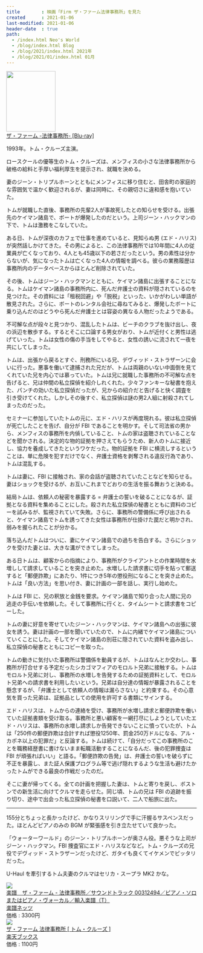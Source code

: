 ```yaml
---
title        : 映画「Firm ザ・ファーム法律事務所」を見た
created      : 2021-01-06
last-modified: 2021-01-06
header-date  : true
path:
  - /index.html Neo's World
  - /blog/index.html Blog
  - /blog/2021/index.html 2021年
  - /blog/2021/01/index.html 01月
---
```


<div class="ad-amazon">
  <div class="ad-amazon-image">
    <a href="https://www.amazon.co.jp/dp/B005KOK53I?tag=neos21-22&amp;linkCode=osi&amp;th=1&amp;psc=1">
      <img src="https://m.media-amazon.com/images/I/51J1gIuOsvL._SL160_.jpg" width="130" height="160">
    </a>
  </div>
  <div class="ad-amazon-info">
    <div class="ad-amazon-title">
      <a href="https://www.amazon.co.jp/dp/B005KOK53I?tag=neos21-22&amp;linkCode=osi&amp;th=1&amp;psc=1">ザ・ファーム -法律事務所- [Blu-ray]</a>
    </div>
  </div>
</div>

1993年。トム・クルーズ主演。

ロースクールの優等生のトム・クルーズは、メンフィスの小さな法律事務所から破格の給料と手厚い福利厚生を提示され、就職を決める。

妻のジーン・トリプルホーンとともにメンフィスに移り住むと、田舎町の家庭的な雰囲気で温かく歓迎されるが、妻は同時に、その親切さに違和感を抱いていた。

トムが就職した直後、事務所の先輩2人が事故死したとの知らせを受ける。出張先のケイマン諸島で、ボートが爆発したのだという。上司ジーン・ハックマンの下で、トムは激務をこなしていた。

ある日、トムが深夜のカフェで仕事を進めていると、見知らぬ男 (エド・ハリス) が突然話しかけてきた。その男によると、この法律事務所では10年間に4人の従業員が亡くなっており、4人とも45歳以下の若さだったという。男の素性は分からないが、気になったトムは亡くなった4人の情報を調べる。彼らの業務履歴は事務所内のデータベースからほとんど削除されていた。

その後、トムはジーン・ハックマンとともに、ケイマン諸島に出張することになる。トムはケイマン諸島の事務所内に、死んだ弁護士の資料が隠されているのを見つけた。その資料には「租税回避」や「脱税」といった、いかがわしい単語が散見された。さらに、ボートのレンタル会社に尋ねてみると、爆発したボートに乗り込んだのはどうやら死んだ弁護士とは容姿の異なる人物だったようである。

不可解な点が段々と見つかり、混乱したトムは、ビーチのクラブを抜け出し、夜の浜辺を散歩する。するとそこに口論する男女がおり、トムが近付くと男性は逃げていった。トムは女性の傷の手当をしてやると、女性の誘いに流されて一夜を共にしてしまった。

トムは、出張から戻るとすぐ、刑務所にいる兄、デヴィッド・ストラザーンに会いに行った。悪事を働いて逮捕された兄だが、トムは両親のいない中面倒を見てくれていた兄を内心では慕っていた。トムは兄に就職した事務所の不可解な点を告げると、兄は仲間の私立探偵を紹介しれくれた。少々ファンキーな秘書を抱えた、パンチの効いた私立探偵だったが、兄からの紹介だと告げると快く調査を引き受けてくれた。しかしその後すぐ、私立探偵は謎の男2人組に射殺されてしまったのだった。

セミナーに参加していたトムの元に、エド・ハリスが再度現れる。彼は私立探偵が死亡したことを告げ、自分が FBI であることを明かす。そして司法省の男から、メンフィスの事務所を内偵していること、トムの家は盗聴されていることなどを聞かされる。決定的な物的証拠を押さえてもらうため、新人のトムに接近し、協力を養成してきたというワケだった。物的証拠を FBI に横流しするということは、単に危険を犯すだけでなく、弁護士資格を剥奪される違反行為であり、トムは混乱する。

トムは妻に、FBI に接触され、家の会話が盗聴されていたことなどを知らせる。妻はショックを受けるが、お互いこれまでどおりの生活を振る舞おうと決める。

結局トムは、依頼人の秘密を暴露する = 弁護士の誓いを破ることになるが、証拠となる資料を集めることにした。殺された私立探偵の秘書とともに資料のコピーを試みるが、監視されていて失敗。さらに、事務所の警備係に呼び出されると、ケイマン諸島でトムを誘ってきた女性は事務所が仕掛けた罠だと明かされ、弱みを握られたことが分かる。

落ち込んだトムはついに、妻にケイマン諸島での過ちを告白する。さらにショックを受けた妻とは、大きな溝ができてしまった。

ある日トムは、顧客からの指摘により、事務所がクライアントとの作業時間を水増しして請求していることを突き止めた。水増しした請求書に切手を貼って郵送すると「郵便詐欺」にあたり、1件につき5年の懲役刑になることを突き止めた。トムは「良い方法」を思い付き、妻に計画の一部を話し、実行し始めた。

トムは FBI に、兄の釈放と金銭を要求。ケイマン諸島で知り合った人間に兄の逃走の手伝いを依頼した。そして事務所に行くと、タイムシートと請求書をコピーした。

トムの妻に好意を寄せていたジーン・ハックマンは、ケイマン諸島への出張に彼女を誘う。妻は計画の一部を聞いていたので、トムに内緒でケイマン諸島についていくことにした。そしてケイマン諸島の別荘に隠されていた資料を盗み出し、私立探偵の秘書とともにコピーを取った。

トムの動きに気付いた事務所は警備係を動員するが、トムはなんとか交わし、事務所が打合せする予定だったシカゴマフィアのモロルト兄弟に接触する。トムはモロルト兄弟に対し、事務所の水増しを告発するための証拠資料として、モロルト兄弟への請求書を利用したいという。兄弟は自分達の情報が暴露されることを懸念するが、「弁護士として依頼人の情報は漏らさない」と約束する。その心意気を買った兄弟は、証拠品としての使用を許可する書類にサインする。

エド・ハリスは、トムからの連絡を受け、事務所が水増し請求と郵便詐欺を働いていた証拠書類を受け取る。事務所と悪い顧客を一網打尽にしようとしていたエド・ハリスは、事務所の水増し請求しか告発できないことに憤っていたが、トムは「250件の郵便詐欺は合計すれば懲役1250年、罰金250万ドルになる、アル・カポネ以上の犯罪だ」と反論する。トムは続けて、「自分だってこの事務所のことを職務経歴書に書けないまま転職活動することになるんだ、後の犯罪捜査は FBI が頑張ればいい」と語る。「郵便詐欺の告発」は、弁護士の誓いを破らずに不正を暴露し、また証人保護プログラム等で逃げ隠れするような生活も避けたかったトムができる最良の作戦だったのだ。

そこに妻が帰ってくる。全ての計画を把握した妻は、トムと寄りを戻し、ボストンでの新生活に向けてクルマを走らせた。同じ頃、トムの兄は FBI の追跡を振り切り、途中で出会った私立探偵の秘書を口説いて、二人で船旅に出た。

---

155分とちょっと長かったけど、かなりスリリングで手に汗握るサスペンスだった。ほとんどピアノのみの BGM が緊張感を引き立たせていて良かった。

「ウォーターワールド」のジーン・トリプルホーンが奥さん役。悪そうな上司がジーン・ハックマン。FBI 捜査官にエド・ハリスなどなど。トム・クルーズの兄役でデヴィッド・ストラザーンだったけど、ガタイも良くてイケメンでピッタリだった。

U-Haul を牽引するトム夫妻のクルマはセリカ・スープラ MK2 かな。

<div class="ad-rakuten">
  <div class="ad-rakuten-image">
    <a href="https://hb.afl.rakuten.co.jp/hgc/g00ru052.waxyc866.g00ru052.waxyd091/?pc=https%3A%2F%2Fitem.rakuten.co.jp%2Fgakufu-nets%2F147442%2F&amp;m=http%3A%2F%2Fm.rakuten.co.jp%2Fgakufu-nets%2Fi%2F10058103%2F">
      <img src="https://thumbnail.image.rakuten.co.jp/@0_mall/gakufu-nets/cabinet/147001-148000/147442.jpg?_ex=128x128">
    </a>
  </div>
  <div class="ad-rakuten-info">
    <div class="ad-rakuten-title">
      <a href="https://hb.afl.rakuten.co.jp/hgc/g00ru052.waxyc866.g00ru052.waxyd091/?pc=https%3A%2F%2Fitem.rakuten.co.jp%2Fgakufu-nets%2F147442%2F&amp;m=http%3A%2F%2Fm.rakuten.co.jp%2Fgakufu-nets%2Fi%2F10058103%2F">楽譜　ザ・ファーム - 法律事務所／サウンドトラック 00312494／ピアノ・ソロまたはピアノ・ヴォーカル／輸入楽譜（T）</a>
    </div>
    <div class="ad-rakuten-shop">
      <a href="https://hb.afl.rakuten.co.jp/hgc/g00ru052.waxyc866.g00ru052.waxyd091/?pc=https%3A%2F%2Fwww.rakuten.co.jp%2Fgakufu-nets%2F&amp;m=http%3A%2F%2Fm.rakuten.co.jp%2Fgakufu-nets%2F">楽譜ネッツ</a>
    </div>
    <div class="ad-rakuten-price">価格 : 3300円</div>
  </div>
</div>

<div class="ad-rakuten">
  <div class="ad-rakuten-image">
    <a href="https://hb.afl.rakuten.co.jp/hgc/g00q0722.waxyc9ff.g00q0722.waxyd017/?pc=https%3A%2F%2Fitem.rakuten.co.jp%2Fbook%2F3967616%2F&amp;m=http%3A%2F%2Fm.rakuten.co.jp%2Fbook%2Fi%2F11592234%2F">
      <img src="https://thumbnail.image.rakuten.co.jp/@0_mall/book/cabinet/6075/4988113756075.jpg?_ex=128x128">
    </a>
  </div>
  <div class="ad-rakuten-info">
    <div class="ad-rakuten-title">
      <a href="https://hb.afl.rakuten.co.jp/hgc/g00q0722.waxyc9ff.g00q0722.waxyd017/?pc=https%3A%2F%2Fitem.rakuten.co.jp%2Fbook%2F3967616%2F&amp;m=http%3A%2F%2Fm.rakuten.co.jp%2Fbook%2Fi%2F11592234%2F">ザ・ファーム 法律事務所 [ トム・クルーズ ]</a>
    </div>
    <div class="ad-rakuten-shop">
      <a href="https://hb.afl.rakuten.co.jp/hgc/g00q0722.waxyc9ff.g00q0722.waxyd017/?pc=https%3A%2F%2Fwww.rakuten.co.jp%2Fbook%2F&amp;m=http%3A%2F%2Fm.rakuten.co.jp%2Fbook%2F">楽天ブックス</a>
    </div>
    <div class="ad-rakuten-price">価格 : 1100円</div>
  </div>
</div>
